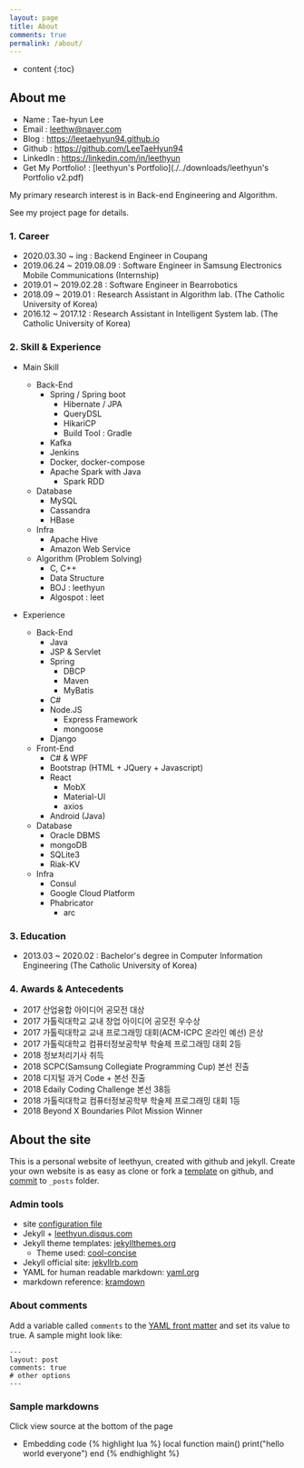 ```yaml
---
layout: page
title: About
comments: true
permalink: /about/
---
```


* content
{:toc}
## About me

- Name : Tae-hyun Lee
- Email : leethw@naver.com
- Blog : https://leetaehyun94.github.io
- Github : https://github.com/LeeTaeHyun94
- LinkedIn : https://linkedin.com/in/leethyun
- Get My Portfolio! : [leethyun's Portfolio](./../downloads/leethyun's Portfolio v2.pdf)

My primary research interest is in Back-end Engineering and Algorithm.

See my project page for details.

### 1. Career

- 2020.03.30 ~ ing : Backend Engineer in Coupang
- 2019.06.24 ~ 2019.08.09 : Software Engineer in Samsung Electronics Mobile Communications (Internship)
- 2019.01 ~ 2019.02.28 : Software Engineer in Bearrobotics
- 2018.09 ~ 2019.01 : Research Assistant in Algorithm lab. (The Catholic University of Korea)
- 2016.12 ~ 2017.12 : Research Assistant in Intelligent System lab. (The Catholic University of Korea)

### 2. Skill & Experience

- Main Skill
  - Back-End
    - Spring / Spring boot
      - Hibernate / JPA
      - QueryDSL
      - HikariCP
      - Build Tool : Gradle
    - Kafka
    - Jenkins
    - Docker, docker-compose
    - Apache Spark with Java
      - Spark RDD
  - Database
    - MySQL
    - Cassandra
    - HBase
  - Infra
    - Apache Hive
    - Amazon Web Service
  - Algorithm (Problem Solving)
    - C, C++
    - Data Structure
    - BOJ : leethyun
    - Algospot : leet

- Experience
  - Back-End
    - Java
    - JSP & Servlet
    - Spring
      - DBCP
      - Maven
      - MyBatis
    - C#
    - Node.JS
      - Express Framework
      - mongoose
    - Django
  - Front-End
    - C# & WPF
    - Bootstrap (HTML + JQuery + Javascript)
    - React
      - MobX
      - Material-UI
      - axios
    - Android (Java)
  - Database
    - Oracle DBMS
    - mongoDB
    - SQLite3
    - Riak-KV
  - Infra
    - Consul
    - Google Cloud Platform
    - Phabricator
      - arc

### 3. Education

- 2013.03 ~ 2020.02 : Bachelor's degree in Computer Information Engineering (The Catholic University of Korea)

### 4. Awards & Antecedents

- 2017 산업융합 아이디어 공모전 대상
- 2017 가톨릭대학교 교내 창업 아이디어 공모전 우수상
- 2017 가톨릭대학교 교내 프로그래밍 대회(ACM-ICPC 온라인 예선) 은상
- 2017 가톨릭대학교 컴퓨터정보공학부 학술제 프로그래밍 대회 2등
- 2018 정보처리기사 취득
- 2018 SCPC(Samsung Collegiate Programming Cup) 본선 진출
- 2018 디지털 과거 Code + 본선 진출
- 2018 Edaily Coding Challenge 본선 38등
- 2018 가톨릭대학교 컴퓨터정보공학부 학술제 프로그래밍 대회 1등
- 2018 Beyond X Boundaries Pilot Mission Winner

## About the site

This is a personal website of leethyun, created with github and jekyll.
Create your own website is as easy as clone or fork a [template](https://github.com/LeeTaeHyun94/leetaehyun94.github.io) on github, and [commit](http://jekyllrb.com/docs/posts/) to `_posts` folder. 

### Admin tools
* site [configuration file](https://github.com/LeeTaeHyun94/leetaehyun94.github.io/blob/master/_config.yml)
* Jekyll + [leethyun.disqus.com](http://leethyun.disqus.com/admin/)
* Jekyll theme templates: [jekyllthemes.org](http://jekyllthemes.org)
   * Theme used: [cool-concise](http://jekyllthemes.org/themes/cool-concise-high-end/)
* Jekyll official site: [jekyllrb.com](http://jekyllrb.com)
* YAML for human readable markdown: [yaml.org](http://www.yaml.org/)
* markdown reference: [kramdown](http://kramdown.gettalong.org/quickref.html)

### About comments
Add a variable called `comments` to the [YAML front matter](http://jekyllrb.com/docs/frontmatter/) and set its value to true. A sample might look like:

    ---
    layout: post
    comments: true
    # other options
    ---

### Sample markdowns
Click view source at the bottom of the page

* Embedding code
{% highlight lua %}
local function main()
	print("hello world everyone")
end
{% endhighlight %}
